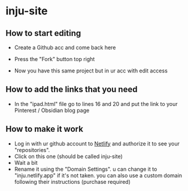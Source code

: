 # inju-site


## How to start editing

- Create a Github acc and come back here 

- Press the "Fork" button top right

- Now you have this same project but in ur acc with edit access

## How to add the links that you need

- In the "ipad.html" file go to lines 16 and 20 and put the link to your Pinterest / Obsidian blog page

## How to make it work 

- Log in with ur github account to [Netlify](https://www.netlify.com/) and authorize it to see your "repositories".
- Click on this one (should be called inju-site)
- Wait a bit
- Rename it using the "Domain Settings". u can change it to "inju.netlify.app" if it's not taken. you can also use a custom domain following their instructions (purchase required)
